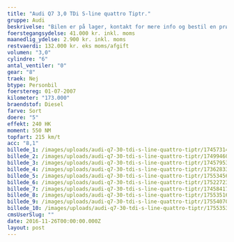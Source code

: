 ```yaml
---
title: "Audi Q7 3,0 TDi S-line quattro Tiptr."
gruppe: Audi
beskrivelse: "Bilen er på lager, kontakt for mere info og bestil en prøvetur.\n\n - Fri km. \n\n - Klar til levering.\n\n - Mulighed for mekaniskgaranti.\n\n\n\n  ✔ Ingen km-begrænsning: Kør så meget du vil i hele perioden.\n\n ✔ Garantiforsikring tilbydes: Ingen uventede værksteds regninger.\n\n ✔ Mulighed for billig forsikring \n\n ✔ Vaskekort til Cirkel K: Vask bilen i hele landet hos Cirkel K.\n\n ✔ Skal vi hjælpe dig med at finde drømmebilen, tilbyder vi Danmarks bedste leasingpakker.\n\n  \n"
foerstegangsydelse: 41.000 kr. inkl. moms
maanedlig_ydelse: 2.900 kr. inkl. moms
restvaerdi: 132.000 kr. eks moms/afgift
volumen: "3,0"
cylindre: "6"
antal_ventiler: "0"
gear: "8"
traek: Nej
btype: Personbil
foerstereg: 01-07-2007
kilometer: "173.000"
braendstof: Diesel
farve: Sort
doere: "5"
effekt: 240 HK
moment: 550 NM
topfart: 215 km/t
acc: "8,1"
billede_1: /images/uploads/audi-q7-30-tdi-s-line-quattro-tiptr/17457314_401218493568077_7521890584669548263_n.jpg
billede_2: /images/uploads/audi-q7-30-tdi-s-line-quattro-tiptr/17499460_401218556901404_3986967518011843120_n.jpg
billede_3: /images/uploads/audi-q7-30-tdi-s-line-quattro-tiptr/17457953_401218560234737_3316491086073071817_n.jpg
billede_4: /images/uploads/audi-q7-30-tdi-s-line-quattro-tiptr/17362833_401218596901400_8105733608598070502_n.jpg
billede_5: /images/uploads/audi-q7-30-tdi-s-line-quattro-tiptr/17553456_401218603568066_5171346830003995170_n.jpg
billede_6: /images/uploads/audi-q7-30-tdi-s-line-quattro-tiptr/17522723_401218673568059_6972337540517902686_n.jpg
billede_7: /images/uploads/audi-q7-30-tdi-s-line-quattro-tiptr/17458417_401218600234733_6324946243807654788_n.jpg
billede_8: /images/uploads/audi-q7-30-tdi-s-line-quattro-tiptr/17553516_401218730234720_5826616493357296847_n.jpg
billede_9: /images/uploads/audi-q7-30-tdi-s-line-quattro-tiptr/17554070_401218670234726_6791119779485804040_n.jpg
billede_10: /images/uploads/audi-q7-30-tdi-s-line-quattro-tiptr/17553539_401218676901392_7286295198894504599_n.jpg
cmsUserSlug: ""
date: 2016-11-26T00:00:00.000Z
layout: post
---
```



